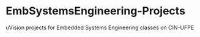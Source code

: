 # EmbSystemsEngineering-Projects
uVision projects for Embedded Systems Engineering classes on CIN-UFPE
